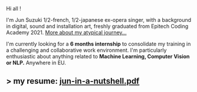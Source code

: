 Hi all !

I'm Jun Suzuki 1/2-french, 1/2-japanese ex-opera singer, with a background in digital, sound and installation art, freshly graduated from Epitech Coding Academy 2021. [More about my atypical journey...](../../../resume)

I'm currently looking for a **6 months internship** to consolidate my training in a challenging and collaborative work environment. I'm particularly enthusiastic about anything related to **Machine Learning, Computer Vision or NLP.** Anywhere in EU.

## > my resume: [jun-in-a-nutshell.pdf](https://github.com/szkjn/resume/files/7416757/Jun-Suzuki-Resume.pdf)
